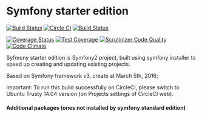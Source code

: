 Symfony starter edition
===============

[![Build Status](https://scrutinizer-ci.com/g/nulldevelopmenthr/starter-edition/badges/build.png?b=master)](https://scrutinizer-ci.com/g/nulldevelopmenthr/starter-edition/build-status/master)
[![Circle CI](https://circleci.com/gh/nulldevelopmenthr/starter-edition/tree/master.svg?style=svg)](https://circleci.com/gh/nulldevelopmenthr/starter-edition/tree/master)
[![Build Status](https://travis-ci.org/nulldevelopmenthr/starter-edition.svg?branch=master)](https://travis-ci.org/nulldevelopmenthr/starter-edition)

[![Coverage Status](https://coveralls.io/repos/nulldevelopmenthr/starter-edition/badge.svg?branch=master)](https://coveralls.io/r/nulldevelopmenthr/starter-edition?branch=master)
[![Test Coverage](https://codeclimate.com/github/nulldevelopmenthr/starter-edition/badges/coverage.svg)](https://codeclimate.com/github/nulldevelopmenthr/starter-edition/coverage)
[![Scrutinizer Code Quality](https://scrutinizer-ci.com/g/nulldevelopmenthr/starter-edition/badges/quality-score.png?b=master)](https://scrutinizer-ci.com/g/nulldevelopmenthr/starter-edition/?branch=master)
[![Code Climate](https://codeclimate.com/github/nulldevelopmenthr/starter-edition/badges/gpa.svg)](https://codeclimate.com/github/nulldevelopmenthr/starter-edition)

Syfmony starter edition is Symfony2 project, built using symfony installer to speed up creating and updating existing projects.

Based on Symfony framework v3, create at March 5th, 2016;

Important: To run this build successfully on CircleCI, please switch to Ubuntu Trusty 14.04 version (on Projects settings of CircleCI web).

#### Additional packages (ones not installed by symfony standard edition)
